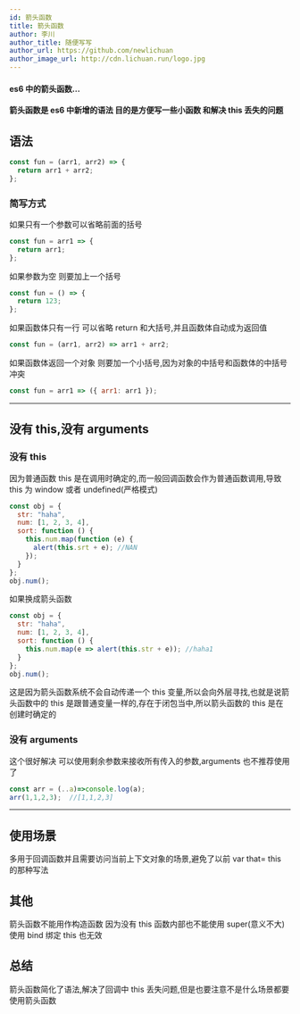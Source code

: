 ```yaml
---
id: 箭头函数
title: 箭头函数
author: 李川
author_title: 随便写写
author_url: https://github.com/newlichuan
author_image_url: http://cdn.lichuan.run/logo.jpg
---
```


#### es6 中的箭头函数...

<!--truncate-->

**箭头函数是 es6 中新增的语法 目的是方便写一些小函数 和解决 this 丢失的问题**

## 语法

```js
const fun = (arr1, arr2) => {
  return arr1 + arr2;
};
```

### 简写方式

如果只有一个参数可以省略前面的括号

```js
const fun = arr1 => {
  return arr1;
};
```

如果参数为空 则要加上一个括号

```js
const fun = () => {
  return 123;
};
```

如果函数体只有一行 可以省略 return 和大括号,并且函数体自动成为返回值

```js
const fun = (arr1, arr2) => arr1 + arr2;
```

如果函数体返回一个对象 则要加一个小括号,因为对象的中括号和函数体的中括号冲突

```js
const fun = arr1 => ({ arr1: arr1 });
```

---

## 没有 this,没有 arguments

### 没有 this

因为普通函数 this 是在调用时确定的,而一般回调函数会作为普通函数调用,导致 this 为
window 或者 undefined(严格模式)

```js
const obj = {
  str: "haha",
  num: [1, 2, 3, 4],
  sort: function () {
    this.num.map(function (e) {
      alert(this.srt + e); //NAN
    });
  }
};
obj.num();
```

如果换成箭头函数

```js
const obj = {
  str: "haha",
  num: [1, 2, 3, 4],
  sort: function () {
    this.num.map(e => alert(this.str + e)); //haha1
  }
};
obj.num();
```

这是因为箭头函数系统不会自动传递一个 this 变量,所以会向外层寻找,也就是说箭头函数中的 this
是跟普通变量一样的,存在于闭包当中,所以箭头函数的 this 是在创建时确定的

### 没有 arguments

这个很好解决 可以使用剩余参数来接收所有传入的参数,arguments 也不推荐使用了

```js
const arr = (..a)=>console.log(a);
arr(1,1,2,3);  //[1,1,2,3]
```

---

## 使用场景

多用于回调函数并且需要访问当前上下文对象的场景,避免了以前 var that= this 的那种写法

## 其他

箭头函数不能用作构造函数 因为没有 this 函数内部也不能使用 super(意义不大)
使用 bind 绑定 this 也无效

## 总结

箭头函数简化了语法,解决了回调中 this 丢失问题,但是也要注意不是什么场景都要使用箭头函数
